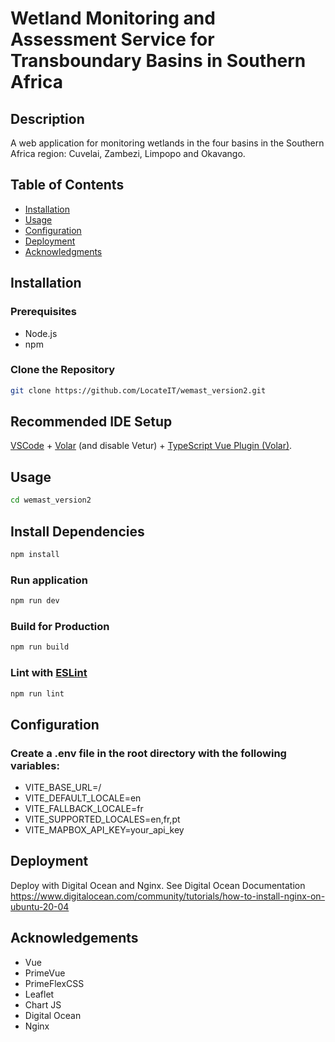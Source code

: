 # Wetland Monitoring and Assessment Service for Transboundary Basins in Southern Africa

## Description
A web application for monitoring wetlands in the four basins in the Southern Africa region: Cuvelai, Zambezi, Limpopo and Okavango.

## Table of Contents
- [Installation](#installation)
- [Usage](#usage)
- [Configuration](#configuration)
- [Deployment](#deployment)
- [Acknowledgments](#acknowledgements)

## Installation
### Prerequisites
- Node.js
- npm


### Clone the Repository
```sh
git clone https://github.com/LocateIT/wemast_version2.git
```

## Recommended IDE Setup

[VSCode](https://code.visualstudio.com/) + [Volar](https://marketplace.visualstudio.com/items?itemName=Vue.volar) (and disable Vetur) + [TypeScript Vue Plugin (Volar)](https://marketplace.visualstudio.com/items?itemName=Vue.vscode-typescript-vue-plugin).



## Usage

```sh
cd wemast_version2
```


## Install Dependencies

```sh
npm install
```

### Run application

```sh
npm run dev
```

### Build for Production

```sh
npm run build
```

### Lint with [ESLint](https://eslint.org/)

```sh
npm run lint
```

## Configuration
### Create a .env file in the root directory with the following variables:

- VITE_BASE_URL=/
- VITE_DEFAULT_LOCALE=en
- VITE_FALLBACK_LOCALE=fr
- VITE_SUPPORTED_LOCALES=en,fr,pt
- VITE_MAPBOX_API_KEY=your_api_key

## Deployment
Deploy with Digital Ocean and Nginx. See Digital Ocean Documentation https://www.digitalocean.com/community/tutorials/how-to-install-nginx-on-ubuntu-20-04

## Acknowledgements
- Vue
- PrimeVue
- PrimeFlexCSS
- Leaflet
- Chart JS
- Digital Ocean
- Nginx

